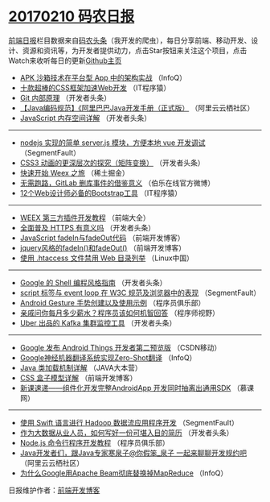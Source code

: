 # [20170210 码农日报](https://toutiao.qdkfweb.cn/date/2017/02/10)

[前端日报](https://qdkfweb.cn/c/news)栏目数据来自[码农头条](https://toutiao.qdkfweb.cn/)（我开发的爬虫），每日分享前端、移动开发、设计、资源和资讯等，为开发者提供动力，点击Star按钮来关注这个项目，点击Watch来收听每日的更新[Github主页](https://github.com/kujian/frontendDaily)
* [APK 沙箱技术在平台型 App 中的架构实战](https://toutiao.qdkfweb.cn/25595.html) （InfoQ）
* [十款超棒的CSS框架加速Web开发](https://toutiao.qdkfweb.cn/25642.html) （IT程序猿）
* [Git 内部原理](https://toutiao.qdkfweb.cn/25636.html) （开发者头条）
* [【Java编码规范】《阿里巴巴Java开发手册（正式版）](https://toutiao.qdkfweb.cn/25621.html) （阿里云云栖社区）
* [JavaScript 内存空间详解](https://toutiao.qdkfweb.cn/25633.html) （开发者头条）

***
* [nodejs 实现的简单 server.js 模块，方便本地 vue 开发调试](https://toutiao.qdkfweb.cn/25658.html) （SegmentFault）
* [CSS3 动画的更深层次的探究（矩阵变换）](https://toutiao.qdkfweb.cn/25640.html) （开发者头条）
* [快速开始 Weex 之旅](https://toutiao.qdkfweb.cn/25691.html) （稀土掘金）
* [无需跑路，GitLab 删库事件的借鉴意义](https://toutiao.qdkfweb.cn/25693.html) （伯乐在线官方微博）
* [12个Web设计师必备的Bootstrap工具](https://toutiao.qdkfweb.cn/25645.html) （IT程序猿）

***
* [WEEX 第三方插件开发教程](https://toutiao.qdkfweb.cn/25617.html) （前端大全）
* [全面普及 HTTPS 有意义吗](https://toutiao.qdkfweb.cn/25631.html) （开发者头条）
* [JavaScript fadeIn与fadeOut代码](https://toutiao.qdkfweb.cn/25685.html) （前端开发博客）
* [jquery风格的fadeIn()和fadeOut()](https://toutiao.qdkfweb.cn/25686.html) （前端开发博客）
* [使用 .htaccess 文件禁用 Web 目录列举](https://toutiao.qdkfweb.cn/25612.html) （Linux中国）

***
* [Google 的 Shell 编程风格指南](https://toutiao.qdkfweb.cn/25638.html) （开发者头条）
* [script 标签与 event loop 在 W3C 规范及浏览器中的表现](https://toutiao.qdkfweb.cn/25662.html) （SegmentFault）
* [Android Gesture 手势创建以及使用示例](https://toutiao.qdkfweb.cn/25629.html) （程序员俱乐部）
* [亲戚问你每月多少薪水？程序员该如何机智回答](https://toutiao.qdkfweb.cn/25665.html) （程序师视野）
* [Uber 出品的 Kafka 集群监控工具](https://toutiao.qdkfweb.cn/25632.html) （开发者头条）

***
* [Google 发布 Android Things 开发者第二预览版](https://toutiao.qdkfweb.cn/25624.html) （CSDN移动）
* [Google神经机器翻译系统实现Zero-Shot翻译](https://toutiao.qdkfweb.cn/25596.html) （InfoQ）
* [Java 类加载机制详解](https://toutiao.qdkfweb.cn/25626.html) （JAVA大本营）
* [CSS 盒子模型详解](https://toutiao.qdkfweb.cn/25687.html) （前端开发博客）
* [新课速递——组件化开发完整AndroidApp 开发同时抽离出通用SDK](https://toutiao.qdkfweb.cn/25599.html) （慕课网）

***
* [使用 Swift 语言进行 Hadoop 数据流应用程序开发](https://toutiao.qdkfweb.cn/25661.html) （SegmentFault）
* [作为大数据从业人员，如何写好一份可堪入目的简历](https://toutiao.qdkfweb.cn/25639.html) （开发者头条）
* [Node.js 命令行程序开发教程](https://toutiao.qdkfweb.cn/25630.html) （程序员俱乐部）
* [Java开发者们，跟Java专家寒泉子@你假笨_泉子 一起来聊聊开发规约吧](https://toutiao.qdkfweb.cn/25620.html) （阿里云云栖社区）
* [为什么Google用Apache Beam彻底替换掉MapReduce](https://toutiao.qdkfweb.cn/25594.html) （InfoQ）

日报维护作者：[前端开发博客](https://qdkfweb.cn/) 